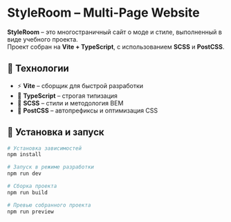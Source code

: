 # StyleRoom – Multi-Page Website  

**StyleRoom** – это многостраничный сайт о моде и стиле, выполненный в виде учебного проекта.  
Проект собран на **Vite + TypeScript**, с использованием **SCSS** и **PostCSS**.  

## 🚀 Технологии  

- ⚡ **Vite** – сборщик для быстрой разработки  
- 📘 **TypeScript** – строгая типизация  
- 🎨 **SCSS** – стили и методология BEM  
- 🔧 **PostCSS** – автопрефиксы и оптимизация CSS  

## 🔨 Установка и запуск  

```bash
# Установка зависимостей
npm install

# Запуск в режиме разработки
npm run dev

# Сборка проекта
npm run build

# Превью собранного проекта
npm run preview
